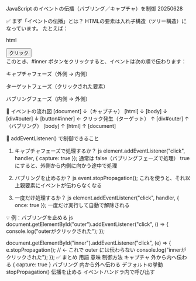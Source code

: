 JavaScript のイベントの伝播（バブリング／キャプチャ）を制御 20250628

✅ まず「イベントの伝播」とは？
HTMLの要素は入れ子構造（ツリー構造）になっています。
 たとえば：

html
<div id="outer">
  <button id="inner">クリック</button>
</div>
このとき、#inner ボタンをクリックすると、イベントは次の順で伝わります：

キャプチャフェーズ（外側 → 内側）

ターゲットフェーズ（クリックされた要素）

バブリングフェーズ（内側 → 外側）

🔁 イベントの流れ図
[document]
   ↓（キャプチャ）
[html]
   ↓
[body]
   ↓
[div#outer]
   ↓
[button#inner] ← クリック発生（ターゲット）
   ↑
[div#outer]
   ↑（バブリング）
[body]
   ↑
[html]
   ↑
[document]

🧠 addEventListener() で制御できること
1. キャプチャフェーズで処理するか？
js
element.addEventListener("click", handler, { capture: true });
通常は false（バブリングフェーズで処理）
true にすると、外側から内側に向かう途中で処理

2. バブリングを止めるか？
js
event.stopPropagation();
これを使うと、それ以上親要素にイベントが伝わらなくなる

3. 一度だけ処理するか？
js
element.addEventListener("click", handler, { once: true });
一度だけ実行して自動で解除される

💡 例：バブリングを止める
js
document.getElementById("outer").addEventListener("click", () => {
  console.log("outerがクリックされた");
});

document.getElementById("inner").addEventListener("click", (e) => {
  e.stopPropagation(); // ← これで outer には伝わらない
  console.log("innerがクリックされた");
});
✅ まとめ
用語	                意味	        制御方法
キャプチャ	        外から内へ伝わる	{ capture: true }
バブリング	        内から外へ伝わる	デフォルトの挙動
stopPropagation()  伝播を止める	       イベントハンドラ内で呼び出す